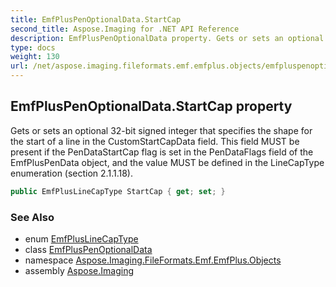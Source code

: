 ```yaml
---
title: EmfPlusPenOptionalData.StartCap
second_title: Aspose.Imaging for .NET API Reference
description: EmfPlusPenOptionalData property. Gets or sets an optional 32bit signed integer that specifies the shape for the start of a line in the CustomStartCapData field. This field MUST be present if the PenDataStartCap flag is set in the PenDataFlags field of the EmfPlusPenData object and the value MUST be defined in the LineCapType enumeration section 2.1.1.18
type: docs
weight: 130
url: /net/aspose.imaging.fileformats.emf.emfplus.objects/emfpluspenoptionaldata/startcap/
---
```

## EmfPlusPenOptionalData.StartCap property

Gets or sets an optional 32-bit signed integer that specifies the shape for the start of a line in the CustomStartCapData field. This field MUST be present if the PenDataStartCap flag is set in the PenDataFlags field of the EmfPlusPenData object, and the value MUST be defined in the LineCapType enumeration (section 2.1.1.18).

```csharp
public EmfPlusLineCapType StartCap { get; set; }
```

### See Also

* enum [EmfPlusLineCapType](../../../aspose.imaging.fileformats.emf.emfplus.consts/emfpluslinecaptype/)
* class [EmfPlusPenOptionalData](../)
* namespace [Aspose.Imaging.FileFormats.Emf.EmfPlus.Objects](../../emfpluspenoptionaldata/)
* assembly [Aspose.Imaging](../../../)


